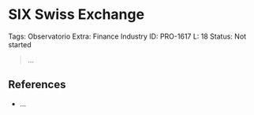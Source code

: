 # SIX Swiss Exchange

Tags: Observatorio
Extra: Finance Industry
ID: PRO-1617
L: 18
Status: Not started

> …
> 

## References

- …